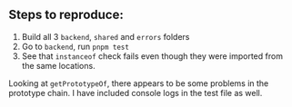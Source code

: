 ## Steps to reproduce:
1. Build all 3 `backend`, `shared` and `errors` folders
2. Go to `backend`, run `pnpm test`
3. See that `instanceof` check fails even though they were imported from the same locations. 

Looking at `getPrototypeOf`, there appears to be some problems in the prototype chain. I have included console logs in the test file as well.
